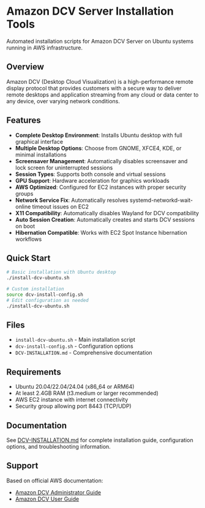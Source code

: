 # Amazon DCV Server Installation Tools

Automated installation scripts for Amazon DCV Server on Ubuntu systems running in AWS infrastructure.

## Overview

Amazon DCV (Desktop Cloud Visualization) is a high-performance remote display protocol that provides customers with a secure way to deliver remote desktops and application streaming from any cloud or data center to any device, over varying network conditions.

## Features

- **Complete Desktop Environment**: Installs Ubuntu desktop with full graphical interface
- **Multiple Desktop Options**: Choose from GNOME, XFCE4, KDE, or minimal installations
- **Screensaver Management**: Automatically disables screensaver and lock screen for uninterrupted sessions
- **Session Types**: Supports both console and virtual sessions
- **GPU Support**: Hardware acceleration for graphics workloads
- **AWS Optimized**: Configured for EC2 instances with proper security groups
- **Network Service Fix**: Automatically resolves systemd-networkd-wait-online timeout issues on EC2
- **X11 Compatibility**: Automatically disables Wayland for DCV compatibility
- **Auto Session Creation**: Automatically creates and starts DCV sessions on boot
- **Hibernation Compatible**: Works with EC2 Spot Instance hibernation workflows

## Quick Start

```bash
# Basic installation with Ubuntu desktop
./install-dcv-ubuntu.sh

# Custom installation
source dcv-install-config.sh
# Edit configuration as needed
./install-dcv-ubuntu.sh
```

## Files

- `install-dcv-ubuntu.sh` - Main installation script
- `dcv-install-config.sh` - Configuration options
- `DCV-INSTALLATION.md` - Comprehensive documentation

## Requirements

- Ubuntu 20.04/22.04/24.04 (x86_64 or ARM64)
- At least 2.4GB RAM (t3.medium or larger recommended)
- AWS EC2 instance with internet connectivity
- Security group allowing port 8443 (TCP/UDP)

## Documentation

See [DCV-INSTALLATION.md](DCV-INSTALLATION.md) for complete installation guide, configuration options, and troubleshooting information.

## Support

Based on official AWS documentation:
- [Amazon DCV Administrator Guide](https://docs.aws.amazon.com/dcv/latest/adminguide/)
- [Amazon DCV User Guide](https://docs.aws.amazon.com/dcv/latest/userguide/)
